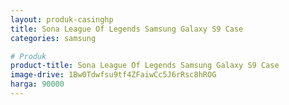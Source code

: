 ```yaml
---
layout: produk-casinghp
title: Sona League Of Legends Samsung Galaxy S9 Case
categories: samsung

# Produk
product-title: Sona League Of Legends Samsung Galaxy S9 Case
image-drive: 1Bw0Tdwfsu9tf4ZFaiwCc5J6rRsc8hROG
harga: 90000
---
```

